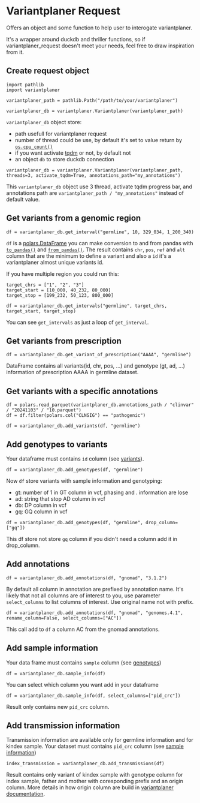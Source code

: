 # Variantplaner Request

Offers an object and some function to help user to interogate variantplaner.

It's a wrapper around duckdb and thriller functions, so if variantplaner_request doesn't meet your needs, feel free to draw inspiration from it.

## Create request object

```
import pathlib
import variantplaner

variantplaner_path = pathlib.Path("/path/to/your/variantplaner")

variantplaner_db = variantplaner.Variantplaner(variantplaner_path)
```

`variantplaner_db` object store:
- path usefull for variantplaner request
- number of thread could be use, by default it's set to value return by [`os.cpu_count()`](https://docs.python.org/3/library/os.html#os.cpu_count)
- if you want activate [tqdm](https://tqdm.github.io/) or not, by default not
- an object `db` to store duckdb connection

```
variantplaner_db = variantplaner.Variantplaner(variantplaner_path, threads=3, activate_tqdm=True, annotations_path="my_annotations")
```

This `variantplaner_db` object use 3 thread, activate tqdm progress bar, and annotations path are `variantplaner_path / "my_annotations"` instead of default value.

## Get variants from a genomic region

```
df = variantplaner_db.get_interval("germline", 10, 329_034, 1_200_340)
```

`df` is a [polars.DataFrame](https://docs.pola.rs/api/python/stable/reference/dataframe/index.html) you can make conversion to and from pandas with [`to_pandas()`](https://docs.pola.rs/api/python/stable/reference/dataframe/api/polars.DataFrame.to_pandas.html#polars.DataFrame.to_pandas) and [`from_pandas()`](https://docs.pola.rs/api/python/stable/reference/api/polars.from_pandas.html). The result contains `chr`, `pos`, `ref` and `alt` column that are the minimum to define a variant and also a `id` it's a variantplaner almost unique variants id.

If you have multiple region you could run this:
```
target_chrs = ["1", "2", "3"]
target_start = [10_000, 40_232, 80_000]
target_stop = [199_232, 50_123, 800_000]

df = variantplaner_db.get_intervals("germline", target_chrs, target_start, target_stop)
```

You can see `get_intervals` as just a loop of `get_interval`.

## Get variants from prescription

```
df = variantplaner_db.get_variant_of_prescription("AAAA", "germline")
```

DataFrame contains all variants(id, chr, pos, …) and genotype (gt, ad, …) information of prescription AAAA in germline dataset.

## Get variants with a specific annotations

```
df = polars.read_parquet(variantplaner_db.annotations_path / "clinvar" / "20241103" / "10.parquet")
df = df.filter(polars.col("CLNSIG") == "pathogenic")

df = variantplaner_db.add_variants(df, "germline")
```

## Add genotypes to variants

Your dataframe must contains `id` column (see [variants](#get-variants-from-a-genomic-region)).

```
df = variantplaner_db.add_genotypes(df, "germline")
```

Now `df` store variants with sample information and genotyping:
- gt: number of 1 in GT column in vcf, phasing and . information are lose
- ad: string that stop AD column in vcf
- db: DP column in vcf
- gq: GQ column in vcf

```
df = variantplaner_db.add_genotypes(df, "germline", drop_column=["gq"])
```

This df store not store `gq` column if you didn't need a column add it in drop_column.

## Add annotations

```
df = variantplaner_db.add_annotations(df, "gnomad", "3.1.2")
```

By default all column in annotation are prefixed by annotation name. It's likely that not all columns are of interest to you, use parameter `select_columns` to list columns of interest. Use original name not with prefix.

```
df = variantplaner_db.add_annotations(df, "gnomad", "genomes.4.1", rename_column=False, select_columns=["AC"])
```

This call add to `df` a column AC from the gnomad annotations.

## Add sample information

Your data frame must contains `sample` column (see [genotypes](#add-genotypes-to-variants))

```
df = variantplaner_db.sample_info(df)
```

You can select which column you want add in your dataframe

```
df = variantplaner_db.sample_info(df, select_columns=["pid_crc"])
```

Result only contains new `pid_crc` column.

## Add transmission information

Transmission information are available only for germline information and for kindex sample. Your dataset must contains `pid_crc` column (see [sample information](#add-sample-information))

```
index_transmission = variantplaner_db.add_transmissions(df)
```

Result contains only variant of kindex sample with genotype column for index sample, father and mother with coresponding prefix and an origin column. More details in how origin column are build in [variantplaner documentation](https://natir.github.io/variantplaner/usage/#compute-transmission-mode).
